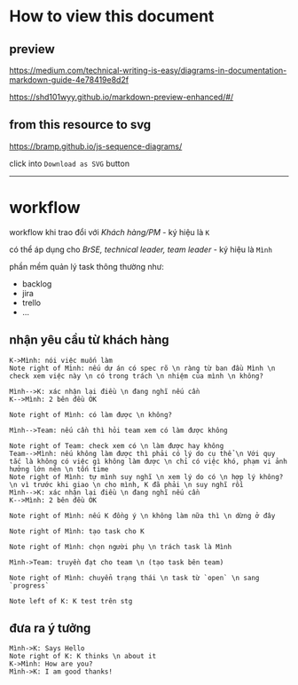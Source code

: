 # How to view this document

## preview

https://medium.com/technical-writing-is-easy/diagrams-in-documentation-markdown-guide-4e78419e8d2f

https://shd101wyy.github.io/markdown-preview-enhanced/#/

## from this resource to svg
https://bramp.github.io/js-sequence-diagrams/

click into `Download as SVG` button

---

# workflow

workflow khi trao đổi với *Khách hàng/PM* - ký hiệu là `K`

có thể áp dụng cho *BrSE, technical leader, team leader* - ký hiệu là `Mình`

phần mềm quản lý task thông thường như:
- backlog
- jira
- trello
- ...

## nhận yêu cầu từ khách hàng

```sequence
K->Mình: nói việc muốn làm
Note right of Mình: nếu dự án có spec rõ \n ràng từ ban đầu Mình \n check xem việc này \n có trong trách \n nhiệm của mình \n không?

Mình-->K: xác nhận lại điều \n đang nghĩ nếu cần
K-->Mình: 2 bên đều OK

Note right of Mình: có làm được \n không?

Mình-->Team: nếu cần thì hỏi team xem có làm được không

Note right of Team: check xem có \n làm được hay không
Team-->Mình: nếu không làm được thì phải có lý do cụ thể \n Với quy tắc là không có việc gì không làm được \n chỉ có việc khó, phạm vi ảnh hưởng lớn nên \n tốn time
Note right of Mình: tự mình suy nghĩ \n xem lý do có \n hợp lý không? \n vì trước khi giao \n cho mình, K đã phải \n suy nghĩ rồi
Mình-->K: xác nhận lại điều \n đang nghĩ nếu cần
K-->Mình: 2 bên đều OK

Note right of Mình: nếu K đồng ý \n không làm nữa thì \n dừng ở đây

Note right of Mình: tạo task cho K

Note right of Mình: chọn người phụ \n trách task là Mình

Mình->Team: truyền đạt cho team \n (tạo task bên team)

Note right of Mình: chuyển trạng thái \n task từ `open` \n sang `progress`

Note left of K: K test trên stg
```

## đưa ra ý tưởng

```sequence
Mình->K: Says Hello
Note right of K: K thinks \n about it
K->Mình: How are you?
Mình->K: I am good thanks!
```
